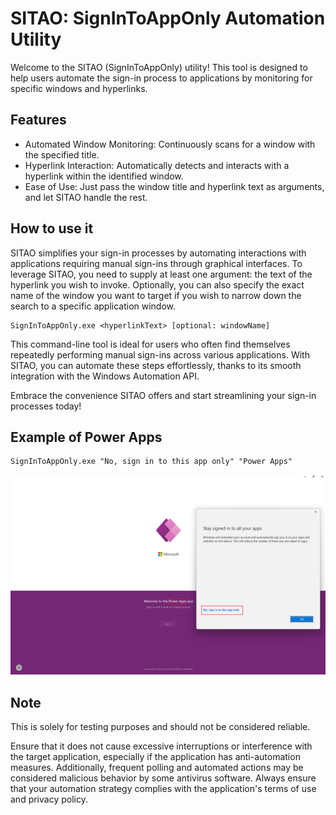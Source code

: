 # SITAO: SignInToAppOnly Automation Utility
Welcome to the SITAO (SignInToAppOnly) utility! This tool is designed to help users automate the sign-in process to applications by monitoring for specific windows and hyperlinks.

## Features
- Automated Window Monitoring: Continuously scans for a window with the specified title.
- Hyperlink Interaction: Automatically detects and interacts with a hyperlink within the identified window.
- Ease of Use: Just pass the window title and hyperlink text as arguments, and let SITAO handle the rest.

## How to use it 
SITAO simplifies your sign-in processes by automating interactions with applications requiring manual sign-ins through graphical interfaces. To leverage SITAO, you need to supply at least one argument: the text of the hyperlink you wish to invoke. Optionally, you can also specify the exact name of the window you want to target if you wish to narrow down the search to a specific application window.
```
SignInToAppOnly.exe <hyperlinkText> [optional: windowName]
```
This command-line tool is ideal for users who often find themselves repeatedly performing manual sign-ins across various applications. With SITAO, you can automate these steps effortlessly, thanks to its smooth integration with the Windows Automation API.

Embrace the convenience SITAO offers and start streamlining your sign-in processes today!


## Example of Power Apps
```
SignInToAppOnly.exe "No, sign in to this app only" "Power Apps"
```
![Alt text](PowerApps.png)

## Note
This is solely for testing purposes and should not be considered reliable.

Ensure that it does not cause excessive interruptions or interference with the target application, especially if the application has anti-automation measures. Additionally, frequent polling and automated actions may be considered malicious behavior by some antivirus software. Always ensure that your automation strategy complies with the application's terms of use and privacy policy.
